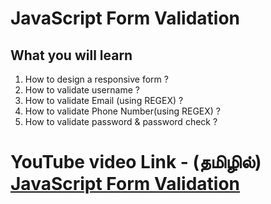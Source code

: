 <h1>JavaScript Form Validation</h1>

<h2>What you will learn</h2>

<ol>
    <li>How to design a responsive form ?</li>
    <li>How to validate username ?</li>
    <li>How to validate Email (using REGEX) ?</li>
    <li>How to validate Phone Number(using REGEX) ?</li>
    <li>How to validate password & password check ?</li>
</ol>


<h1>YouTube video Link - (தமிழில்) <a href = "https://youtu.be/iCvuxSL1bXY">JavaScript Form Validation </a></h1>
